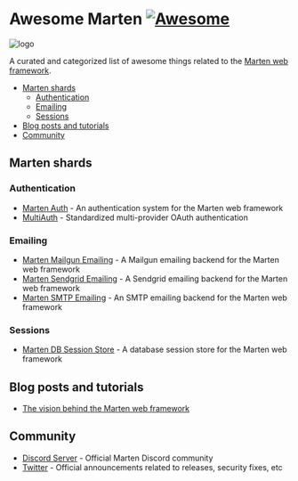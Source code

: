 # Awesome Marten [![Awesome](https://awesome.re/badge-flat.svg)](https://github.com/sindresorhus/awesome)

![logo](https://github.com/martenframework/marten/raw/main/docs/static/img/hero.svg)

A curated and categorized list of awesome things related to the [Marten web framework](https://martenframework.com).

* [Marten shards](#marten-shards)
  * [Authentication](#authentication)
  * [Emailing](#emailing)
  * [Sessions](#sessions)
* [Blog posts and tutorials](#blog-posts-and-tutorials)
* [Community](#community)

## Marten shards

### Authentication

* [Marten Auth](https://github.com/martenframework/marten-auth) - An authentication system for the Marten web framework
* [MultiAuth](https://github.com/msa7/multi_auth) - Standardized multi-provider OAuth authentication

### Emailing

* [Marten Mailgun Emailing](https://github.com/martenframework/marten-mailgun-emailing) - A Mailgun emailing backend for the Marten web framework
* [Marten Sendgrid Emailing](https://github.com/martenframework/marten-sendgrid-emailing) - A Sendgrid emailing backend for the Marten web framework
* [Marten SMTP Emailing](https://github.com/martenframework/marten-smtp-emailing) - An SMTP emailing backend for the Marten web framework

### Sessions

* [Marten DB Session Store](https://github.com/martenframework/marten-db-session-store) - A database session store for the Marten web framework

## Blog posts and tutorials

* [The vision behind the Marten web framework](https://world.hey.com/morganaubert/the-vision-behind-the-marten-web-framework-907b3031)

## Community

* [Discord Server](https://martenframework.com/chat) - Official Marten Discord community
* [Twitter](https://twitter.com/martenframework) - Official announcements related to releases, security fixes, etc
